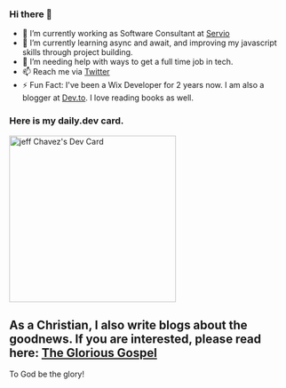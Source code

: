 ### Hi there 👋


- 🔭 I’m currently working as Software Consultant at [Servio](https://www.servio.com.au/)
- 🌱 I’m currently learning async and await, and improving my javascript skills through project building.
- 🤔 I’m needing help with ways to get a full time job in tech.
- 📫 Reach me via [Twitter](https://twitter.com/1689Jeffchavez)
- ⚡ Fun Fact: I've been a Wix Developer for 2 years now. I am also a blogger at [Dev.to](https://dev.to/jeffchavez_dev).  I love reading books as well. 

### Here is my daily.dev card.

<a href="https://app.daily.dev/jctechdev"><img src="https://api.daily.dev/devcards/6b7484ae77fa43f28f0c054b5ef1c8a3.png?r=0hf" width="300" alt="jeff Chavez's Dev Card"/></a>


## As a Christian, I also write blogs about the goodnews. If you are interested, please read here: [The Glorious Gospel](https://heraldofgraceliterature.wordpress.com/2021/03/04/the-glorious-gospel/)

To God be the glory! 
<!--
**jeffchavez-dev/jeffchavez-dev** is a ✨ _special_ ✨ repository because its `README.md` (this file) appears on your GitHub profile.

-->
